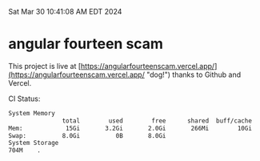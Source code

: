Sat Mar 30 10:41:08 AM EDT 2024

# angular fourteen scam


This project is live at [https://angularfourteenscam.vercel.app/](https://angularfourteenscam.vercel.app/ "dog!") thanks to Github and Vercel.

CI Status: 

```bash
System Memory
               total        used        free      shared  buff/cache   available
Mem:            15Gi       3.2Gi       2.0Gi       266Mi        10Gi        12Gi
Swap:          8.0Gi          0B       8.0Gi
System Storage
704M	.
```
